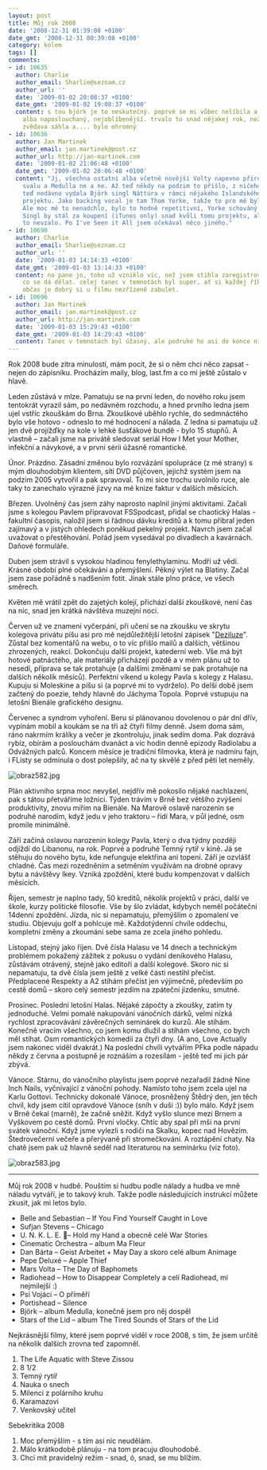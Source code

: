 ```yaml
---
layout: post
title: Můj rok 2008
date: '2008-12-31 01:39:08 +0100'
date_gmt: '2008-12-31 00:39:08 +0100'
category: kolem
tags: []
comments:
- id: 10635
  author: Charlie
  author_email: Sharlie@seznam.cz
  author_url: ''
  date: '2009-01-02 20:08:37 +0100'
  date_gmt: '2009-01-02 19:08:37 +0100'
  content: s tou björk je to neskutečný. poprvé se mi vůbec nelíbila a přitom všechny
    alba naposlouchaný, nejoblíbenější. trvalo to snad nějakej rok, než jsem po něm
    zvědava sáhla a.... bylo ohromný
- id: 10636
  author: Jan Martinek
  author_email: jan.martinek@post.cz
  author_url: http://jan-martinek.com
  date: '2009-01-02 21:06:48 +0100'
  date_gmt: '2009-01-02 20:06:48 +0100'
  content: "Jj, všechna ostatní alba včetně novější Volty napevno přirostlé k srdečnímu
    svalu a Medulla ne a ne. Až teď někdy na podzim to přišlo, z ničeho nic.\r\n\r\nBtw
    teď nedávno vydala Björk singl Náttúra v rámci nějakého Islandského ekologického
    projektu. Jako backing vocal je tam Thom Yorke, takže to pro mě byla nutnost :)
    Ale moc mě to nenadchlo, bylo to hodně repetitivní, Yorke schováný v digi efektu...
    Singl by stál za koupení (iTunes only) snad kvůli tomu projektu, ale hudebně mě
    to nevzalo. Po I've Seen it All jsem očekával něco jiného."
- id: 10690
  author: Charlie
  author_email: Sharlie@seznam.cz
  author_url: ''
  date: '2009-01-03 14:14:33 +0100'
  date_gmt: '2009-01-03 13:14:33 +0100'
  content: no pane jo, toho už vzniklo víc, než jsem stihla zaregistrovat, hold upadám,
    co se dá dělat. celej tanec v temnotách byl super, ať si každej říká, co chce,
    občas je dobrý si u filmu nezřízeně zabulet.
- id: 10696
  author: Jan Martinek
  author_email: jan.martinek@post.cz
  author_url: http://jan-martinek.com
  date: '2009-01-03 15:29:43 +0100'
  date_gmt: '2009-01-03 14:29:43 +0100'
  content: Tanec v temnotách byl úžasný, ale podruhé ho asi do konce nikdy neuvidím.
---
```

<p>Rok 2008 bude zítra minulostí, mám pocit, že si o něm chci něco zapsat - nejen do zápisníku. Procházím maily, blog, last.fm a co mi ještě zůstalo v hlavě.</p>
<p>Leden zůstává v mlze. Pamatuju se na první leden, do nového roku jsem tentokrát vyrazil sám, po nedávném rozchodu, a hned prvního ledna jsem ujel vstříc zkouškám do Brna. Zkouškové uběhlo rychle, do sedmnáctého bylo vše hotovo - odneslo to mé hodnocení a nálada. Z ledna si pamatuju už jen dvě projížďky na kole v lehké šusťákové bundě - bylo 15 stupňů. A vlastně – začali jsme na privátě sledovat seriál How I Met your Mother, infekční a návykové, a v první sérii úžasně romantické.</p>
<p>Únor. Prázdno. Zásadní změnou bylo rozvázání spolupráce (z mé strany) s mým dlouhodobým klientem, sítí DVD půjčoven, jejichž systém jsem na podzim 2005 vytvořil a pak spravoval. To mi sice trochu uvolnilo ruce, ale taky to zanechalo výrazné jizvy na mé knize faktur v dalších měsících.</p>
<p>Březen. Uvolněný čas jsem záhy naprosto naplnil jinými aktivitami. Začali jsme s kolegou Pavlem připravovat FSSpodcast, přidal se chaotický Halas - fakultní časopis, naložil jsem si řádnou dávku kreditů a k tomu přibral jeden zajímavý a v jistých ohledech poněkud pekelný projekt. Navrch jsem začal uvažovat o přestěhování. Pořád jsem vysedával po divadlech a kavárnách. Daňové formuláře.</p>
<p>Duben jsem strávil s vysokou hladinou fenylethylaminu. Modří už vědí. Krásné období plné očekávání a přemýšlení. Pěkný výlet na Blatiny. Začal jsem zase pořádně s nadšením fotit. Jinak stále plno práce, ve všech směrech.</p>
<p>Květen mě vrátil zpět do zajetých kolejí, přichází další zkouškové, není čas na nic, snad jen krátká návštěva muzejní noci. </p>
<p>Červen už ve znamení vyčerpání, při učení se na zkoušku ve skrytu kolegova privátu píšu asi pro mě nejdůležitější letošní zápisek "<a href="http://podnebi.jan-martinek.com/?p=744">Deziluze</a>". Zůstal bez komentářů na webu, o to víc přišlo mailů a dalších, většinou zhrozených, reakcí. Dokončuju další projekt, katederní web. Vše má být hotové patnáctého, ale materiály přicházejí pozdě a v mém plánu už to nesedí, příprava se tak protahuje (a dalšími změnami se pak protahuje na dalších několik měsíců). Perfektní víkend u kolegy Pavla s kolegy z Halasu. Kupuju si Moleskine a píšu si (a poprvé mi to vydrželo). Po delší době jsem začtený do poezie, tehdy hlavně do Jáchyma Topola. Poprvé vstupuju na letošní Bienále grafického designu.</p>
<p>Červenec a syndrom vyhoření. Beru si plánovanou dovolenou o pár dní dřív, vypínám mobil a koukám se na tři až čtyři filmy denně. Jsem doma sám, ráno nakrmím králíky a večer je zkontroluju, jinak sedím doma. Pak dozrává rybíz, obírám a poslouchám dvanáct a víc hodin denně epizody Radiolabu a Odvážných palců. Koncem měsíce je tradiční filmovka, která je nadmíru fajn, i FListy se odminula o dost polepšily, ač na ty skvělé z před pěti let neměly.</p>
<p><img src='%base_url%/assets/wp-uploads/2008/12/obraz582.jpg' alt='obraz582.jpg' /></p>
<p>Plán aktivního srpna moc nevyšel, nejdřív mě pokosilo nějaké nachlazení, pak s tátou přetváříme ložnici. Týden trávím v Brně bez většího zvýšení produktivity, znovu mířím na Bienále. Na Marově oslavě narozenin se podruhé narodím, když jedu v jeho traktoru – řídí Mara, v půl jedné, osm promile minimálně.</p>
<p>Září začíná oslavou narozenin kolegy Pavla, který o dva týdny později odjíždí do Libanonu, na rok. Poprvé a podruhé Temný rytíř v kině. Já se stěhuju do nového bytu, kde nefunguje elektřina ani topení. Září je ozvlášť chladné. Čas mezi rozedněním a setměním využívám na drobné opravy bytu a návštěvy Ikey. Vzniká zpoždění, které budu kompenzovat v dalších měsících.</p>
<p>Říjen, semestr je naplno tady, 50 kreditů, několik projektů v práci, další ve škole, kurzy politické filosofie. Vše by šlo zvládat, kdybych neměl počáteční 14denní zpoždění. Jízda, nic si nepamatuju, přemýšlím o zpomalení ve studiu. Objevuju golf a pohlcuje mě. Každotýdenní chvíle oddechu, kompletní změny a zkoumání sebe sama ze zcela jiného pohledu.</p>
<p>Lístopad, stejný jako říjen. Dvě čísla Halasu ve 14 dnech a technickým problémem pokažený zážítek z pokusu o vydání deníkového Halasu, zůstávám otrávený, stejně jako editoři a další kolegové. Skoro nic si nepamatuju, ta dvě čísla jsem ještě z velké části nestihl přečíst. Předplacené Respekty a A2 stíhám přečíst jen výjimečně, především po cestě domů – skoro celý semestr jezdím na zpáteční jízdenku, smutné.</p>
<p>Prosinec. Poslední letošní Halas. Nějaké zápočty a zkoušky, zatím ty jednoduché. Velmi pomalé nakupování vánočních dárků, velmi nízká rychlost zpracovávání závěrečných seminárek do kurzů. Ale stíhám. Konečně vracím všechno, co jsem komu dlužil a stíhám všechno, co bych měl stíhat. Osm romantických komedií za čtyři dny. (A ano, Love Actually jsem nakonec viděl dvakrát.) Na poslední chvíli vytvářím PFka podle nápadu někdy z června a postupně je roznáším a rozesílám - ještě teď mi jich pár zbývá.</p>
<p>Vánoce. Stárnu, do vánočního playlistu jsem poprvé nezařadil žádné Nine Inch Nails, vyčnívající z vánoční pohody. Namísto toho jsem zcela ujel na Karlu Gottovi. Technicky dokonalé Vánoce, prosněžený Štědrý den, jen těch chvil, kdy jsem cítil opravdové Vánoce (sníh v duši :)) bylo málo. Když jsem v Brně čekal (marně), že začně sněžit. Když vyšlo slunce mezi Brnem a Vyškovem po cestě domů. První vločky. Chtíc aby spal při mši na první svátek vánoční. Když jsme vylezli s rodiči na Skalku, kopec nad Hovězím. Štedrovečerní večeře a přerývaně při stromečkování. A roztápění chaty. Na chatě jsem pak už hlavně seděl nad literaturou na seminárku (viz foto).</p>
<p><img src='%base_url%/assets/wp-uploads/2008/12/obraz583.jpg' alt='obraz583.jpg' /></p>
<hr>
<p>Můj rok 2008 v hudbě. Pouštím si hudbu podle nálady a hudba ve mně náladu vytváří, je to takový kruh. Takže podle následujících instrukcí můžete zkusit, jak mi letos bylo.</p>
<ul>
<li>Belle and Sebastian – If You Find Yourself Caught in Love</li>
<li>Sufjan Stevens – Chicago</li>
<li>U. N. K. L. E. – Hold my Hand a obecně celé War Stories</li>
<li>Cinematic Orchestra – album Ma Fleur</li>
<li>Dan Bárta – Geist Arbeitet + May Day a skoro celé album Animage</li>
<li>Pepe Deluxé – Apple Thief</li>
<li>Mars Volta – The Day of Baphomets</li>
<li>Radiohead – How to Disappear Completely a celí Radiohead, mí nejmilejší :)</li>
<li>Psí Vojáci – O příměří</li>
<li>Portishead – Silence</li>
<li>Björk – album Medulla, konečně jsem pro něj dospěl</li>
<li>Stars of the Lid – album The Tired Sounds of Stars of the Lid</li>
</ul>
<p>Nejkrásnější filmy, které jsem poprvé viděl v roce 2008, s tím, že jsem určitě na několik dalších zrovna teď zapomněl.</p>
<ol>
<li>The Life Aquatic with Steve Zissou</li>
<li>8 1/2</li>
<li>Temný rytíř</li>
<li>Nauka o snech</li>
<li>Milenci z polárního kruhu</li>
<li>Karamazovi</li>
<li>Venkovský učitel</li>
</ol>
<p>Sebekritika 2008</p>
<ol>
<li>Moc přemýšlím - s tím asi nic neudělám.</li>
<li>Málo krátkodobě plánuju - na tom pracuju dlouhodobě.</li>
<li>Chci mít pravidelný režim - snad, ó, snad, se mu blížím.</li>
</ol>
